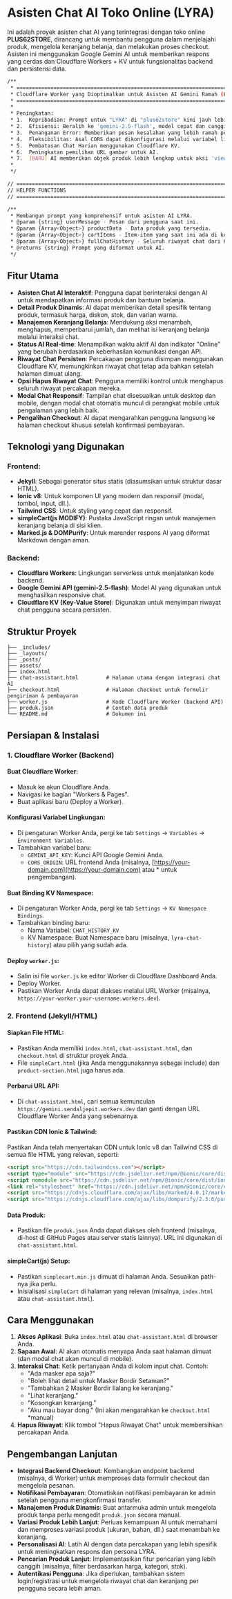 # Asisten Chat AI Toko Online (LYRA)

Ini adalah proyek asisten chat AI yang terintegrasi dengan toko online **PLUS62STORE**, dirancang untuk membantu pengguna dalam menjelajahi produk, mengelola keranjang belanja, dan melakukan proses checkout. Asisten ini menggunakan Google Gemini AI untuk memberikan respons yang cerdas dan Cloudflare Workers + KV untuk fungsionalitas backend dan persistensi data.

```bash
/**
 * =============================================================================
 * Cloudflare Worker yang Dioptimalkan untuk Asisten AI Gemini Ramah (LYRA)
 * =============================================================================
 *
 * Peningkatan:
 * 1.  Kepribadian: Prompt untuk "LYRA" di "plus62store" kini jauh lebih mendetail agar terdengar ceria, ramah, dan membantu.
 * 2.  Efisiensi: Beralih ke 'gemini-2.5-flash', model cepat dan canggih yang cocok untuk aplikasi AI chat.
 * 3.  Penanganan Error: Memberikan pesan kesalahan yang lebih ramah pengguna jika terjadi kegagalan.
 * 4.  Fleksibilitas: Asal CORS dapat dikonfigurasi melalui variabel lingkungan.
 * 5.  Pembatasan Chat Harian menggunakan Cloudflare KV.
 * 6.  Peningkatan pemilihan URL gambar untuk AI.
 * 7.  [BARU] AI memberikan objek produk lebih lengkap untuk aksi 'viewProductDetails'.
 *
 */

// =============================================================================
// HELPER FUNCTIONS
// =============================================================================

/**
 * Membangun prompt yang komprehensif untuk asisten AI LYRA.
 * @param {string} userMessage - Pesan dari pengguna saat ini.
 * @param {Array<Object>} productData - Data produk yang tersedia.
 * @param {Array<Object>} cartItems - Item-item yang saat ini ada di keranjang simpleCart [modify].
 * @param {Array<Object>} fullChatHistory - Seluruh riwayat chat dari KV.
 * @returns {string} Prompt yang diformat untuk AI.
 */
```

## Fitur Utama

- **Asisten Chat AI Interaktif**: Pengguna dapat berinteraksi dengan AI untuk mendapatkan informasi produk dan bantuan belanja.
- **Detail Produk Dinamis**: AI dapat memberikan detail spesifik tentang produk, termasuk harga, diskon, stok, dan varian warna.
- **Manajemen Keranjang Belanja**: Mendukung aksi menambah, menghapus, memperbarui jumlah, dan melihat isi keranjang belanja melalui interaksi chat.
- **Status AI Real-time**: Menampilkan waktu aktif AI dan indikator "Online" yang berubah berdasarkan keberhasilan komunikasi dengan API.
- **Riwayat Chat Persisten**: Percakapan pengguna disimpan menggunakan Cloudflare KV, memungkinkan riwayat chat tetap ada bahkan setelah halaman dimuat ulang.
- **Opsi Hapus Riwayat Chat**: Pengguna memiliki kontrol untuk menghapus seluruh riwayat percakapan mereka.
- **Modal Chat Responsif**: Tampilan chat disesuaikan untuk desktop dan mobile, dengan modal chat otomatis muncul di perangkat mobile untuk pengalaman yang lebih baik.
- **Pengalihan Checkout**: AI dapat mengarahkan pengguna langsung ke halaman checkout khusus setelah konfirmasi pembayaran.

## Teknologi yang Digunakan

### Frontend:

- **Jekyll**: Sebagai generator situs statis (diasumsikan untuk struktur dasar HTML).
- **Ionic v8**: Untuk komponen UI yang modern dan responsif (modal, tombol, input, dll.).
- **Tailwind CSS**: Untuk styling yang cepat dan responsif.
- **simpleCart(js MODIFY)**: Pustaka JavaScript ringan untuk manajemen keranjang belanja di sisi klien.
- **Marked.js & DOMPurify**: Untuk merender respons AI yang diformat Markdown dengan aman.

### Backend:

- **Cloudflare Workers**: Lingkungan serverless untuk menjalankan kode backend.
- **Google Gemini API (gemini-2.5-flash)**: Model AI yang digunakan untuk menghasilkan responsive chat.
- **Cloudflare KV (Key-Value Store)**: Digunakan untuk menyimpan riwayat chat pengguna secara persisten.

## Struktur Proyek

```
├── _includes/
├── _layouts/
├── _posts/
├── assets/
├── index.html
├── chat-assistant.html         # Halaman utama dengan integrasi chat AI
├── checkout.html               # Halaman checkout untuk formulir pengiriman & pembayaran
├── worker.js                   # Kode Cloudflare Worker (backend API)
├── produk.json                 # Contoh data produk
└── README.md                   # Dokumen ini
```

## Persiapan & Instalasi

### 1. Cloudflare Worker (Backend)

#### Buat Cloudflare Worker:

- Masuk ke akun Cloudflare Anda.
- Navigasi ke bagian "Workers & Pages".
- Buat aplikasi baru (Deploy a Worker).

#### Konfigurasi Variabel Lingkungan:

- Di pengaturan Worker Anda, pergi ke tab `Settings` -> `Variables` -> `Environment Variables`.
- Tambahkan variabel baru:
  - `GEMINI_API_KEY`: Kunci API Google Gemini Anda.
  - `CORS_ORIGIN`: URL frontend Anda (misalnya, [https://your-domain.com](https://your-domain.com) atau \* untuk pengembangan).

#### Buat Binding KV Namespace:

- Di pengaturan Worker Anda, pergi ke tab `Settings` -> `KV Namespace Bindings`.
- Tambahkan binding baru:
  - Nama Variabel: `CHAT_HISTORY_KV`
  - KV Namespace: Buat Namespace baru (misalnya, `lyra-chat-history`) atau pilih yang sudah ada.

#### Deploy `worker.js`:

- Salin isi file `worker.js` ke editor Worker di Cloudflare Dashboard Anda.
- Deploy Worker.
- Pastikan Worker Anda dapat diakses melalui URL Worker (misalnya, `https://your-worker.your-username.workers.dev`).

### 2. Frontend (Jekyll/HTML)

#### Siapkan File HTML:

- Pastikan Anda memiliki `index.html`, `chat-assistant.html`, dan `checkout.html` di struktur proyek Anda.
- File `simpleCart.html` (jika Anda menggunakannya sebagai include) dan `product-section.html` juga harus ada.

#### Perbarui URL API:

- Di `chat-assistant.html`, cari semua kemunculan `https://gemini.sendaljepit.workers.dev` dan ganti dengan URL Cloudflare Worker Anda yang sebenarnya.

#### Pastikan CDN Ionic & Tailwind:

Pastikan Anda telah menyertakan CDN untuk Ionic v8 dan Tailwind CSS di semua file HTML yang relevan, seperti:

```html
<script src="https://cdn.tailwindcss.com"></script>
<script type="module" src="https://cdn.jsdelivr.net/npm/@ionic/core/dist/ionic/ionic.esm.js"></script>
<script nomodule src="https://cdn.jsdelivr.net/npm/@ionic/core/dist/ionic/ionic.js"></script>
<link rel="stylesheet" href="https://cdn.jsdelivr.net/npm/@ionic/core/css/ionic.bundle.css" />
<script src="https://cdnjs.cloudflare.com/ajax/libs/marked/4.0.17/marked.min.js"></script>
<script src="https://cdnjs.cloudflare.com/ajax/libs/dompurify/2.3.6/purify.min.js"></script>
```

#### Data Produk:

- Pastikan file `produk.json` Anda dapat diakses oleh frontend (misalnya, di-host di GitHub Pages atau server statis lainnya). URL ini digunakan di `chat-assistant.html`.

#### simpleCart(js) Setup:

- Pastikan `simplecart.min.js` dimuat di halaman Anda. Sesuaikan path-nya jika perlu.
- Inisialisasi `simpleCart` di halaman yang relevan (misalnya, `index.html` atau `chat-assistant.html`).

## Cara Menggunakan

1. **Akses Aplikasi**: Buka `index.html` atau `chat-assistant.html` di browser Anda.
2. **Sapaan Awal**: AI akan otomatis menyapa Anda saat halaman dimuat (dan modal chat akan muncul di mobile).
3. **Interaksi Chat**: Ketik pertanyaan Anda di kolom input chat. Contoh:
   - "Ada masker apa saja?"
   - "Boleh lihat detail untuk Masker Bordir Setaman?"
   - "Tambahkan 2 Masker Bordir Ilalang ke keranjang."
   - "Lihat keranjang."
   - "Kosongkan keranjang."
   - "Aku mau bayar dong." (Ini akan mengarahkan ke `checkout.html` *manual)
4. **Hapus Riwayat**: Klik tombol "Hapus Riwayat Chat" untuk membersihkan percakapan Anda.

## Pengembangan Lanjutan

- **Integrasi Backend Checkout**: Kembangkan endpoint backend (misalnya, di Worker) untuk memproses data formulir checkout dan mengelola pesanan.
- **Notifikasi Pembayaran**: Otomatiskan notifikasi pembayaran ke admin setelah pengguna mengkonfirmasi transfer.
- **Manajemen Produk Dinamis**: Buat antarmuka admin untuk mengelola produk tanpa perlu mengedit `produk.json` secara manual.
- **Variasi Produk Lebih Lanjut**: Perluas kemampuan AI untuk memahami dan memproses variasi produk (ukuran, bahan, dll.) saat menambah ke keranjang.
- **Personalisasi AI**: Latih AI dengan data percakapan yang lebih spesifik untuk meningkatkan respons dan persona LYRA.
- **Pencarian Produk Lanjut**: Implementasikan fitur pencarian yang lebih canggih (misalnya, filter berdasarkan harga, kategori, stok).
- **Autentikasi Pengguna**: Jika diperlukan, tambahkan sistem login/registrasi untuk mengelola riwayat chat dan keranjang per pengguna secara lebih aman.

